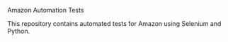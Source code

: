Amazon Automation Tests

This repository contains automated tests for Amazon using Selenium and Python.

